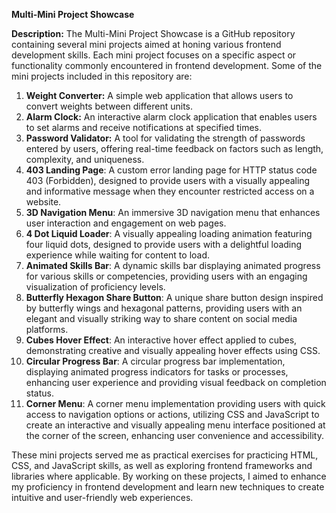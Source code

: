 **Multi-Mini Project Showcase**

**Description:**
The Multi-Mini Project Showcase is a GitHub repository containing several mini projects aimed at honing various frontend development skills. Each mini project focuses on a specific aspect or functionality commonly encountered in frontend development. Some of the mini projects included in this repository are:

1. **Weight Converter:** A simple web application that allows users to convert weights between different units.
2. **Alarm Clock:** An interactive alarm clock application that enables users to set alarms and receive notifications at specified times.
3. **Password Validator:** A tool for validating the strength of passwords entered by users, offering real-time feedback on factors such as length, complexity, and uniqueness.
4. **403 Landing Page**: A custom error landing page for HTTP status code 403 (Forbidden), designed to provide users with a visually appealing and informative message when they encounter restricted access on a website.
5. **3D Navigation Menu**: An immersive 3D navigation menu that enhances user interaction and engagement on web pages.
6. **4 Dot Liquid Loader**: A visually appealing loading animation featuring four liquid dots, designed to provide users with a delightful loading experience while waiting for content to load.
7. **Animated Skills Bar**: A dynamic skills bar displaying animated progress for various skills or competencies, providing users with an engaging visualization of proficiency levels.
8. **Butterfly Hexagon Share Button**: A unique share button design inspired by butterfly wings and hexagonal patterns, providing users with an elegant and visually striking way to share content on social media platforms.
9. **Cubes Hover Effect**: An interactive hover effect applied to cubes, demonstrating creative and visually appealing hover effects using CSS.
10. **Circular Progress Bar**: A circular progress bar implementation, displaying animated progress indicators for tasks or processes, enhancing user experience and providing visual feedback on completion status.
11. **Corner Menu**: A corner menu implementation providing users with quick access to navigation options or actions, utilizing CSS and JavaScript to create an interactive and visually appealing menu interface positioned at the corner of the screen, enhancing user convenience and accessibility.

These mini projects served me as practical exercises for practicing HTML, CSS, and JavaScript skills, as well as exploring frontend frameworks and libraries where applicable. By working on these projects, I aimed to enhance my proficiency in frontend development and learn new techniques to create intuitive and user-friendly web experiences.